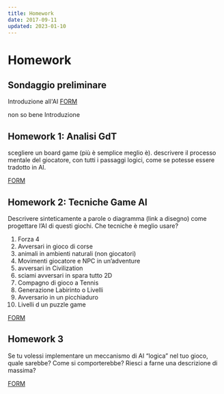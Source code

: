 ```yaml
---
title: Homework
date: 2017-09-11
updated: 2023-01-10
---
```

# Homework

## Sondaggio preliminare
Introduzione all'AI
[FORM](https://forms.gle/vTNGtu5ppX9GNk3RA)

non so bene Introduzione

## Homework 1: Analisi GdT
scegliere un board game (più è semplice meglio è). descrivere il processo mentale del giocatore, con tutti i passaggi logici, come se potesse essere tradotto in AI.

[FORM](https://forms.gle/AvoCQsuA5xXYbLEo6)

## Homework 2: Tecniche Game AI
Descrivere sinteticamente a parole o diagramma (link a disegno) come progettare l’AI di questi giochi. Che tecniche è meglio usare?

1) Forza 4
2) Avversari in gioco di corse
3) animali in ambienti naturali (non giocatori)
4) Movimenti giocatore e NPC in un’adventure
5) avversari in Civilization
6) sciami avversari in spara tutto 2D
7) Compagno di gioco a Tennis
8) Generazione Labirinto o Livelli
9) Avversario in un picchiaduro
10) Livelli d un puzzle game

[FORM](https://goo.gl/forms/QBQBouUtnjQX67SH2)

## Homework 3
Se tu volessi implementare un meccanismo di AI “logica” nel tuo gioco, quale sarebbe? Come si comporterebbe? Riesci a farne una descrizione di massima?

[FORM](https://goo.gl/forms/dhuiYHVFho8Cx0e22)
